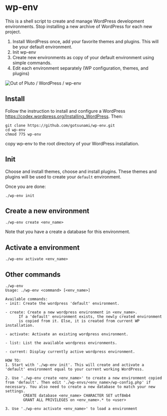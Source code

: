 wp-env
=====

This is a shell script to create and manage WordPress development environments.
Stop installing a new archive of WordPress for each new project.

1. Install WordPress once, add your favorite themes and plugins. This will be your default environment.
2. Init wp-env
3. Create new environments as copy of your default environment using simple commands.
4. Edit each environment separately (WP configuration, themes, and plugins)

![Out of Pluto / WordPress / wp-env](https://www.outofpluto.com/media/uploads/wp-config.png)

Install
-----
Follow the instruction to install and configure a WordPress https://codex.wordpress.org/Installing_WordPress. Then:


	git clone https://github.com/gotsunami/wp-env.git
	cd wp-env
	chmod 775 wp-env

copy wp-env to the root directory of your WordPress installation.
	

Init
-----

Choose and install themes, choose and install plugins. These themes and plugins will be used to create your `default` environment.

Once you are done:

	./wp-env init

Create a new environment
-----
	./wp-env create <env_name>

Note that you have a create a database for this environment.

Activate a environment
------------

	./wp-env activate <env_name>

Other commands
--------

	./wp-env
	Usage: ./wp-env <command> [<env_name>]

	Available commands:
	- init: Create the wordpress 'default' environment.

	- create: Create a new wordpress environment in <env_name>.
          If a 'default' environment exists, the newly created environment 
          is copied from it. Else, it is created from current WP installation.

	- activate: Activate an existing wordpress environment.

	- list: List the available wordpress environments.

	- current: Display currently active wordpress environment.

	HOW TO:
  	1. Start with './wp-env init'. This will create and activate a 'default' environment equal to your current working WordPress.

	2. Use './wp-env create <env_name>' to create a new environment copied from 'default'. Then edit './wp-envs/<env_name>/wp-config.php' if necessary. You also need to create a new database to match your new settings.
            CREATE database <env_name> CHARACTER SET utf8mb4
            GRANT ALL PRIVILEGES on <env_name>.* to <user>

  	3. Use './wp-env activate <env_name>' to load a environment
